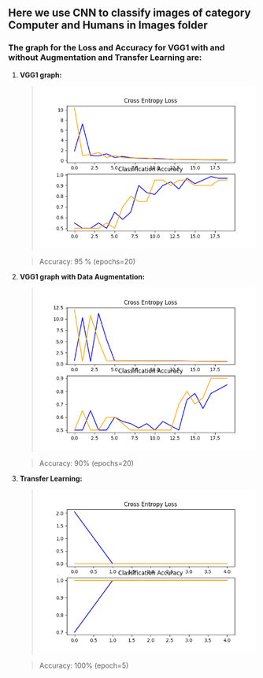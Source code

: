 ## Here we use CNN to classify images of category Computer and Humans in Images folder

###  The graph for the Loss and Accuracy for VGG1 with and without Augmentation and Transfer Learning are: 

1. **VGG1 graph:**

    >!['VGG1'](VGG1_plot.png)

    > Accuracy: 95 % (epochs=20)

2. **VGG1 graph with Data Augmentation:**

    >!['VGG2'](VGG_with_Aug_plot.png)

    > Accuracy: 90%  (epochs=20)

3. **Transfer Learning:**

    >!['Transfer'](Transfer_plot.png)

    > Accuracy: 100%  (epoch=5)
